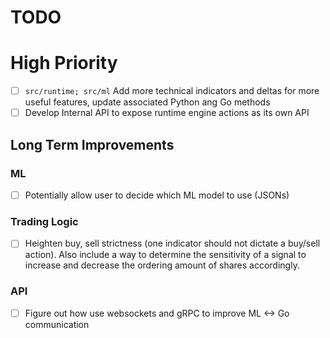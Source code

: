 # TODO

# High Priority 
- [ ] `src/runtime; src/ml` Add more technical indicators and deltas for more useful features, update associated Python ang Go methods
- [ ] Develop Internal API to expose runtime engine actions as its own API

## Long Term Improvements <!--===========================================-->

### ML
- [ ] Potentially allow user to decide which ML model to use (JSONs)

### Trading Logic
- [ ] Heighten buy, sell strictness (one indicator should not dictate a buy/sell action). Also include a way to determine the sensitivity of a signal to increase and decrease the ordering amount of shares accordingly.

### API

- [ ] Figure out how use websockets and gRPC to improve ML <-> Go communication





